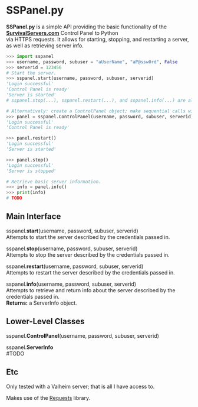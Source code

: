 # SSPanel.py

**SSPanel.py** is a simple API providing the basic functionality of the **[SurvivalServers.com](https://www.survivalservers.com/)** Control Panel to Python  
via HTTPS requests. It allows for starting, stopping, and restarting a server, as well as retrieving server info.  

```python
>>> import sspanel
>>> username, password, subuser = "aUserName", "aP@ssw0rd", False
>>> serverid = 123456
# Start the server. 
>>> sspanel.start(username, password, subuser, serverid)
'Login successful'
'Control Panel is ready'
'Server is started'
# sspanel.stop(...), sspanel.restart(...), and sspanel.info(...) are also available.

# Alternatively: create a ControlPanel object; make sequential calls with the same server. 
>>> panel = sspanel.ControlPanel(username, password, subuser, serverid)
'Login successful'
'Control Panel is ready'

>>> panel.restart()
'Login successful'
'Server is started'

>>> panel.stop()
'Login successful'
'Server is stopped'

# Retrieve basic server information.
>>> info = panel.info()
>>> print(info)
# TODO

```

## Main Interface

sspanel.**start**(username, password, subuser, serverid)  
    Attempts to start the server described by the credentials passed in.

sspanel.**stop**(username, password, subuser, serverid)  
    Attempts to stop the server described by the credentials passed in.

sspanel.**restart**(username, password, subuser, serverid)  
    Attempts to restart the server described by the credentials passed in.

sspanel.**info**(username, password, subuser, serverid)  
    Attempts to retrieve and return info about the server described by the credentials passed in.  
    **Returns:** a ServerInfo object.

## Lower-Level Classes

sspanel.**ControlPanel**(username, password, subuser, serverid)

sspanel.**ServerInfo**  
    #TODO

## Etc

Only tested with a Valheim server; that is all I have access to. 

Makes use of the [Requests](https://github.com/psf/requests) library.
